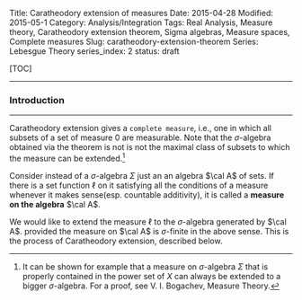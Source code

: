Title: Caratheodory extension of measures
Date: 2015-04-28
Modified: 2015-05-1
Category: Analysis/Integration
Tags: Real Analysis, Measure theory, Caratheodory extension theorem, Sigma algebras, Measure spaces, Complete measures
Slug: caratheodory-extension-theorem
Series: Lebesgue Theory
series_index: 2
status: draft

[TOC]


-----------------------------

### Introduction
-----------------------------

Caratheodory extension gives a `complete measure`, i.e., one in which all subsets of a set of measure
$0$ are measurable. Note that the $\sigma$-algebra obtained via the theorem is not is not the maximal class of subsets to which 
the measure can be extended.[^1]

[^1]: It can be shown for example that a measure on $\sigma$-algebra $\Sigma$ that is properly contained
in the power set of $X$ can always be extended to a bigger $\sigma$-algebra. For a proof, see V. I. Bogachev,
Measure Theory.

Consider instead of a $\sigma$-algebra $\Sigma$ just an an algebra $\cal A$ of sets. If there is a set function $\ell$ 
on it  satisfying all the conditions of a measure whenever it makes sense(esp. countable additivity), it is called a
**measure on the algebra** $\cal A$.

We would like to extend the measure $\ell$ to the $\sigma$-algebra generated by $\cal A$. provided the measure on $\cal A$ is $\sigma$-finite in the above sense. This is the process of Caratheodory 
extension, described below.




